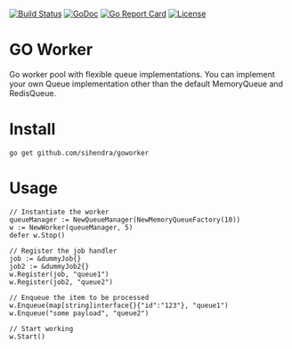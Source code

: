 [![Build Status](https://travis-ci.org/sihendra/goworker.svg)](https://travis-ci.org/sihendra/goworker)	
[![GoDoc](https://godoc.org/github.com/sihendra/goworker?status.png)](https://godoc.org/github.com/sihendra/goworker)
[![Go Report Card](https://goreportcard.com/badge/github.com/sihendra/goworker)](https://goreportcard.com/report/github.com/sihendra/goworker)
[![License](https://img.shields.io/badge/license-MIT-blue.svg)](LICENSE)

# GO Worker

Go worker pool with flexible queue implementations. You can implement your own Queue implementation other than the default MemoryQueue and RedisQueue.

# Install

    go get github.com/sihendra/goworker

# Usage


    // Instantiate the worker
    queueManager := NewQueueManager(NewMemoryQueueFactory(10))
    w := NewWorker(queueManager, 5)
    defer w.Stop()

    // Register the job handler
    job := &dummyJob{}
    job2 := &dummyJob2{}        
    w.Register(job, "queue1")
    w.Register(job2, "queue2")
    
    // Enqueue the item to be processed
    w.Enqueue(map[string]interface{}{"id":"123"}, "queue1")
    w.Enqueue("some payload", "queue2")

    // Start working
    w.Start()
    

    
